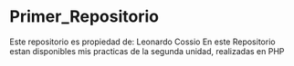 # Primer_Repositorio
Este repositorio es propiedad de: Leonardo Cossio
En este Repositorio estan disponibles mis practicas de la segunda unidad, realizadas en PHP
